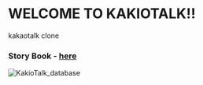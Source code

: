 # WELCOME TO KAKIOTALK!!

kakaotalk clone

### Story Book - [here](https://kakiotalk-storybook.junow.now.sh/)


![KakioTalk_database](https://user-images.githubusercontent.com/22672155/79060311-88dc7080-7cbe-11ea-8aa4-ee500a33c26f.png)
